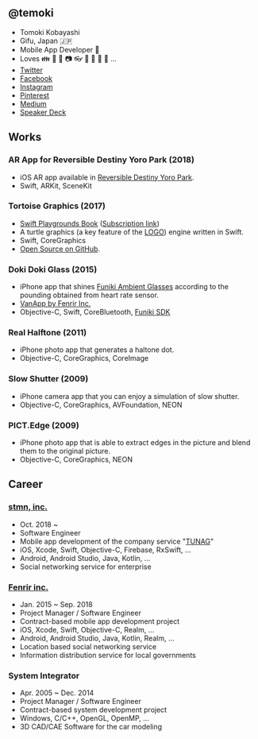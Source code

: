 ## @temoki

- Tomoki Kobayashi
- Gifu, Japan 🇯🇵
- Mobile App Developer 📱
- Loves 👪 🍎 📱 📷 👓 🍛 🐢 🚗 🚴 ...
- [Twitter](https://twitter.com/temoki)
- [Facebook](https://www.facebook.com/temoki.kobayashi)
- [Instagram](https://www.instagram.com/temoki)
- [Pinterest](https://www.pinterest.jp/temoki)
- [Medium](https://medium.com/@temoki)
- [Speaker Deck](https://speakerdeck.com/temoki)

## Works

### AR App for Reversible Destiny Yoro Park (2018)

- iOS AR app available in [Reversible Destiny Yoro Park](http://www.yoro-park.com/facility-map/hantenchi/).
- Swift, ARKit, SceneKit

### Tortoise Graphics (2017)

- [Swift Playgrounds Book](https://www.apple.com/jp/swift/playgrounds/) ([Subscription link](https://temoki.github.io/TortoiseGraphics/playground-subscription-feed/locales.json))
- A turtle graphics (a key feature of the [LOGO](https://ja.wikipedia.org/wiki/LOGO)) engine written in Swift.
- Swift, CoreGraphics
- [Open Source on GitHub](https://github.com/temoki/TortoiseGraphics).

### Doki Doki Glass (2015)

- iPhone app that shines [Funiki Ambient Glasses](http://fun-iki.com) according to the pounding obtained from heart rate sensor.
- [VanApp by Fenrir Inc.](https://van-app.com/dokidokiglass)
- Objective-C, Swift, CoreBluetooth, [Funiki SDK](https://github.com/FUNIKImegane/FunikiSDK)

### Real Halftone (2011)

- iPhone photo app that generates a haltone dot.
- Objective-C, CoreGraphics, CoreImage

### Slow Shutter (2009)

- iPhone camera app that you can enjoy a simulation of slow shutter.
- Objective-C, CoreGraphics, AVFoundation, NEON

### PICT.Edge (2009)

- iPhone photo app that is able to extract edges in the picture and blend them to the original picture.
- Objective-C, CoreGraphics, NEON

## Career

### [stmn, inc.](https://stmn.co.jp)

- Oct. 2018 ~
- Software Engineer
- Mobile app development of the company service "[TUNAG](https://tunag.jp)"
- iOS, Xcode, Swift, Objective-C, Firebase, RxSwift, ...
- Android, Android Studio, Java, Kotlin, ...
- Social networking service for enterprise

### [Fenrir inc.](https://www.fenrir-inc.com)

- Jan. 2015 ~ Sep. 2018
- Project Manager / Software Engineer
- Contract-based mobile app development project
- iOS, Xcode, Swift, Objective-C, Realm, ...
- Android, Android Studio, Java, Kotlin, Realm, ...
- Location based social networking service
- Information distribution service for local governments

### System Integrator

- Apr. 2005 ~ Dec. 2014
- Project Manager / Software Engineer
- Contract-based system development project
- Windows, C/C++, OpenGL, OpenMP, ...
- 3D CAD/CAE Software for the car modeling
